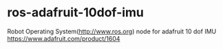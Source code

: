 # ros-adafruit-10dof-imu
Robot Operating System(http://www.ros.org) node for adafruit 10 dof IMU https://www.adafruit.com/product/1604

